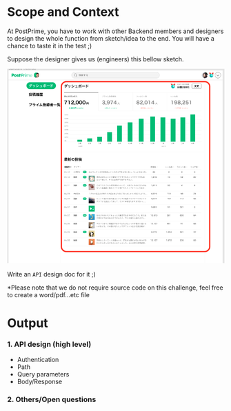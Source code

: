 # Scope and Context

At PostPrime, you have to work with other Backend members and designers to design the whole function from sketch/idea to the end. You will have a chance to taste it in the test ;)

Suppose the designer gives us (engineers) this bellow sketch.

<img src="../../images/dashboard.png" alt="dashboard function">

Write an `API` design doc for it ;)

*Please note that we do not require source code on this challenge, feel free to create a word/pdf...etc file

# Output

### 1. API design (high level)

- Authentication
- Path
- Query parameters
- Body/Response

### 2. Others/Open questions
